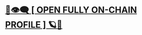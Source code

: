 # [🦾👁️‍🗨️ [ OPEN FULLY ON-CHAIN PROFILE ] 🪐🚀](https://near.social/#/mob.near/widget/ProfilePage?accountId=rin.akaia.near)
